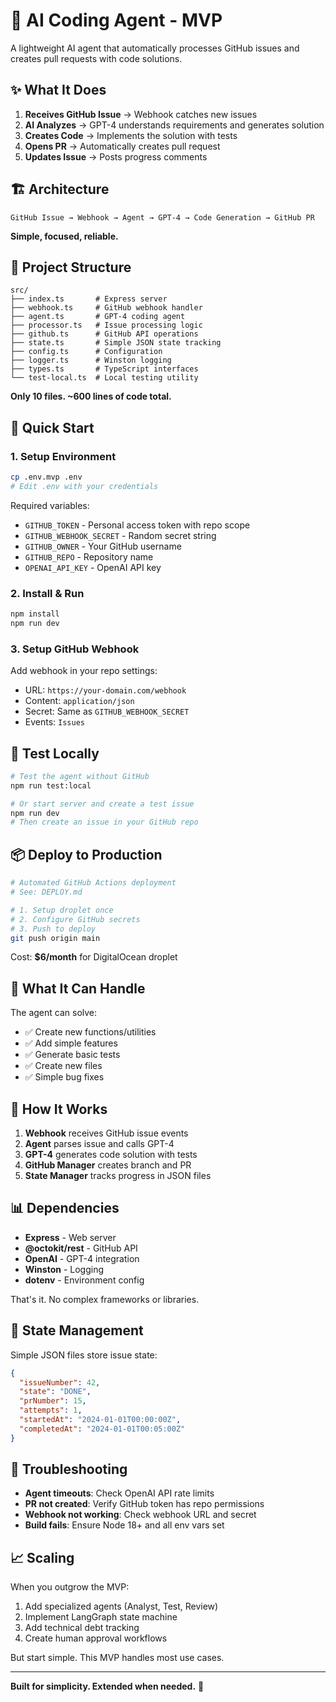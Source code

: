 # 🤖 AI Coding Agent - MVP

A lightweight AI agent that automatically processes GitHub issues and creates pull requests with code solutions.

## ✨ What It Does

1. **Receives GitHub Issue** → Webhook catches new issues
2. **AI Analyzes** → GPT-4 understands requirements and generates solution  
3. **Creates Code** → Implements the solution with tests
4. **Opens PR** → Automatically creates pull request
5. **Updates Issue** → Posts progress comments

## 🏗️ Architecture

```
GitHub Issue → Webhook → Agent → GPT-4 → Code Generation → GitHub PR
```

**Simple, focused, reliable.**

## 📁 Project Structure

```
src/
├── index.ts       # Express server
├── webhook.ts     # GitHub webhook handler  
├── agent.ts       # GPT-4 coding agent
├── processor.ts   # Issue processing logic
├── github.ts      # GitHub API operations
├── state.ts       # Simple JSON state tracking
├── config.ts      # Configuration
├── logger.ts      # Winston logging
├── types.ts       # TypeScript interfaces
└── test-local.ts  # Local testing utility
```

**Only 10 files. ~600 lines of code total.**

## 🚀 Quick Start

### 1. Setup Environment

```bash
cp .env.mvp .env
# Edit .env with your credentials
```

Required variables:
- `GITHUB_TOKEN` - Personal access token with repo scope
- `GITHUB_WEBHOOK_SECRET` - Random secret string
- `GITHUB_OWNER` - Your GitHub username  
- `GITHUB_REPO` - Repository name
- `OPENAI_API_KEY` - OpenAI API key

### 2. Install & Run

```bash
npm install
npm run dev
```

### 3. Setup GitHub Webhook

Add webhook in your repo settings:
- URL: `https://your-domain.com/webhook`
- Content: `application/json`  
- Secret: Same as `GITHUB_WEBHOOK_SECRET`
- Events: `Issues`

## 🧪 Test Locally

```bash
# Test the agent without GitHub
npm run test:local

# Or start server and create a test issue
npm run dev
# Then create an issue in your GitHub repo
```

## 📦 Deploy to Production

```bash
# Automated GitHub Actions deployment
# See: DEPLOY.md

# 1. Setup droplet once
# 2. Configure GitHub secrets  
# 3. Push to deploy
git push origin main
```

Cost: **$6/month** for DigitalOcean droplet

## 🎯 What It Can Handle

The agent can solve:
- ✅ Create new functions/utilities  
- ✅ Add simple features
- ✅ Generate basic tests
- ✅ Create new files
- ✅ Simple bug fixes

## 🔧 How It Works

1. **Webhook** receives GitHub issue events
2. **Agent** parses issue and calls GPT-4
3. **GPT-4** generates code solution with tests
4. **GitHub Manager** creates branch and PR
5. **State Manager** tracks progress in JSON files

## 📊 Dependencies

- **Express** - Web server
- **@octokit/rest** - GitHub API
- **OpenAI** - GPT-4 integration  
- **Winston** - Logging
- **dotenv** - Environment config

That's it. No complex frameworks or libraries.

## 🧱 State Management

Simple JSON files store issue state:
```json
{
  "issueNumber": 42,
  "state": "DONE", 
  "prNumber": 15,
  "attempts": 1,
  "startedAt": "2024-01-01T00:00:00Z",
  "completedAt": "2024-01-01T00:05:00Z"
}
```

## 🚨 Troubleshooting

- **Agent timeouts**: Check OpenAI API rate limits
- **PR not created**: Verify GitHub token has repo permissions  
- **Webhook not working**: Check webhook URL and secret
- **Build fails**: Ensure Node 18+ and all env vars set

## 📈 Scaling

When you outgrow the MVP:
1. Add specialized agents (Analyst, Test, Review)
2. Implement LangGraph state machine
3. Add technical debt tracking
4. Create human approval workflows

But start simple. This MVP handles most use cases.

---

**Built for simplicity. Extended when needed.** 🎯